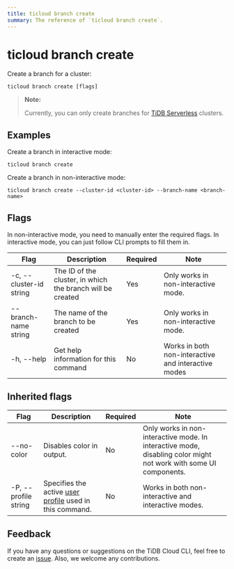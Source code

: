 ```yaml
---
title: ticloud branch create
summary: The reference of `ticloud branch create`.
---
```


# ticloud branch create

Create a branch for a cluster:

```shell
ticloud branch create [flags]
```

> **Note:**
>
> Currently, you can only create branches for [TiDB Serverless](/tidb-cloud/select-cluster-tier.md#tidb-serverless-beta) clusters.

## Examples

Create a branch in interactive mode:

```shell
ticloud branch create
```

Create a branch in non-interactive mode:

```shell
ticloud branch create --cluster-id <cluster-id> --branch-name <branch-name>
```

## Flags

In non-interactive mode, you need to manually enter the required flags. In interactive mode, you can just follow CLI prompts to fill them in.

| Flag                    | Description                                                | Required | Note                                                |
|-------------------------|------------------------------------------------------------|----------|-----------------------------------------------------|
| -c, --cluster-id string | The ID of the cluster, in which the branch will be created | Yes      | Only works in non-interactive mode.                 |
| --branch-name string    | The name of the branch to be created                           | Yes      | Only works in non-interactive mode.                 |
| -h, --help              | Get help information for this command                      | No       | Works in both non-interactive and interactive modes |

## Inherited flags

| Flag                 | Description                                                                                          | Required | Note                                                                                                               |
|----------------------|------------------------------------------------------------------------------------------------------|----------|--------------------------------------------------------------------------------------------------------------------|
| --no-color           | Disables color in output.                                                                            | No       | Only works in non-interactive mode. In interactive mode, disabling color might not work with some UI components.   |
| -P, --profile string | Specifies the active [user profile](/tidb-cloud/cli-reference.md#user-profile) used in this command. | No       | Works in both non-interactive and interactive modes.                                                               |

## Feedback

If you have any questions or suggestions on the TiDB Cloud CLI, feel free to create an [issue](https://github.com/tidbcloud/tidbcloud-cli/issues/new/choose). Also, we welcome any contributions.
